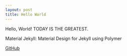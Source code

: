 ```yaml
---
layout: post
title: Hello World
---
```


Hello, World! TODAY IS THE GREATEST.

Material Jekyll: Material Design for Jekyll using Polymer

[GitHub](https://github.com/charbelrami/material-jekyll)
